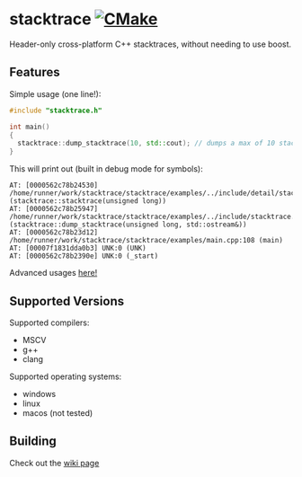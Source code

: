 # stacktrace [![CMake](https://github.com/FloweyTheFlower420/stacktrace/actions/workflows/cmake.yml/badge.svg)](https://github.com/FloweyTheFlower420/stacktrace/actions/workflows/cmake.yml) 
Header-only cross-platform C++ stacktraces, without needing to use boost.

## Features
Simple usage (one line!):
```cpp
#include "stacktrace.h"

int main()
{
  stacktrace::dump_stacktrace(10, std::cout); // dumps a max of 10 stack frames, then prints it to cout
}
```
This will print out (built in debug mode for symbols):
```
AT: [0000562c78b24530] /home/runner/work/stacktrace/stacktrace/examples/../include/detail/stacktrace_execinfo_impl.h:11 (stacktrace::stacktrace(unsigned long))
AT: [0000562c78b25947] /home/runner/work/stacktrace/stacktrace/examples/../include/stacktrace.h:61 (stacktrace::dump_stacktrace(unsigned long, std::ostream&))
AT: [0000562c78b23d12] /home/runner/work/stacktrace/stacktrace/examples/main.cpp:108 (main)
AT: [00007f1831dda0b3] UNK:0 (UNK)
AT: [0000562c78b2390e] UNK:0 (_start)
```
Advanced usages [here!](https://github.com/FloweyTheFlower420/stacktrace/wiki/Advanced-Usage)
## Supported Versions
Supported compilers:
- MSCV
- g++
- clang

Supported operating systems:
- windows
- linux
- macos (not tested)
## Building
Check out the [wiki page](https://github.com/FloweyTheFlower420/stacktrace/wiki/Building)
